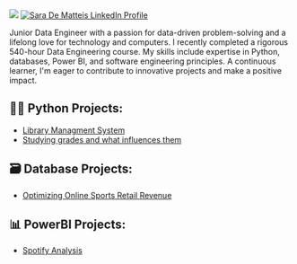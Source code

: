 <img src="https://i.imgur.com/0dWiYei.png">

<a href="https://www.linkedin.com/in/sara-de-matteis-7606531a6" target="_blank">
  <img src="https://img.shields.io/badge/-LinkedIn-0072b1?&style=for-the-badge&logo=linkedin&logoColor=white" alt="Sara De Matteis LinkedIn Profile" />
</a>

Junior Data Engineer with a passion for data-driven problem-solving and a lifelong love for technology and computers. I recently completed a rigorous 540-hour Data Engineering course. My skills include expertise in Python, databases, Power BI, and software engineering principles. A continuous learner, I'm eager to contribute to innovative projects and make a positive impact.


<h2>👨‍💻 Python Projects:</h2>

  - [Library Managment System](https://github.com/sdematteis00/Library_System.git)
  - [Studying grades and what influences them](https://github.com/sdematteis00/students-score.git)

<h2>🗃️ Database Projects:</h2>

  - [Optimizing Online Sports Retail Revenue](https://github.com/sdematteis00/Sports-Retail-project.git)

<h2>📊 PowerBI Projects:</h2>

  - [Spotify Analysis](https://github.com/sdematteis00/Spotify_report.git)
